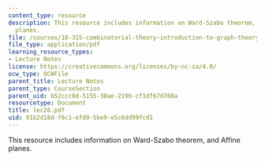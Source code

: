 ```yaml
---
content_type: resource
description: This resource includes information on Ward-Szabo theorem, and Affine
  planes.
file: /courses/18-315-combinatorial-theory-introduction-to-graph-theory-extremal-and-enumerative-combinatorics-spring-2005/91b2d18df6c1efd95be9e5c6dd99fcd1_lec26.pdf
file_type: application/pdf
learning_resource_types:
- Lecture Notes
license: https://creativecommons.org/licenses/by-nc-sa/4.0/
ocw_type: OCWFile
parent_title: Lecture Notes
parent_type: CourseSection
parent_uid: b52ccc0d-5155-38ae-219b-cf1df67d760a
resourcetype: Document
title: lec26.pdf
uid: 91b2d18d-f6c1-efd9-5be9-e5c6dd99fcd1
---
```

This resource includes information on Ward-Szabo theorem, and Affine planes.